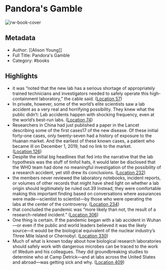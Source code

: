 # Pandora&#39;s Gamble

![rw-book-cover](https://m.media-amazon.com/images/I/81sB8fMWvtL._SY160.jpg)

## Metadata
- Author: [[Alison Young]]
- Full Title: Pandora&#39;s Gamble
- Category: #books

## Highlights
- it was “noted that the new lab has a serious shortage of appropriately trained technicians and investigators needed to safely operate this high-containment laboratory,” the cable said. ([Location 57](https://readwise.io/to_kindle?action=open&asin=B0B8YYD7S3&location=57))
- In private, however, some of the world’s elite scientists saw a lab accident as a very real and horrifying possibility. They knew what the public didn’t: Lab accidents happen with shocking frequency, even at the world’s best-run labs. ([Location 74](https://readwise.io/to_kindle?action=open&asin=B0B8YYD7S3&location=74))
- Researchers in China had just published a paper in the Lancet describing some of the first cases17 of the new disease. Of these initial forty-one cases, only twenty-seven had a history of exposure to the Huanan market. And the earliest of these known cases, a patient who became ill on December 1, 2019, had no link to the market. ([Location 126](https://readwise.io/to_kindle?action=open&asin=B0B8YYD7S3&location=126))
- Despite the initial big headlines that fed into the narrative that the lab hypothesis was the stuff of tinfoil hats, it would later be disclosed that the WHO team had done no meaningful investigation of the possibility of a research accident, yet still drew its conclusions. ([Location 232](https://readwise.io/to_kindle?action=open&asin=B0B8YYD7S3&location=232))
- the members never reviewed the laboratory notebooks, incident reports, or volumes of other records that might have shed light on whether a lab origin should legitimately be ruled out.39 Instead, they were comfortable making this important finding based on conversations where assurances were made—scientist to scientist—by those who were operating the labs at the center of the controversy. ([Location 234](https://readwise.io/to_kindle?action=open&asin=B0B8YYD7S3&location=234))
- that concluded the pandemic was “more likely than not, the result of a research-related incident.” ([Location 306](https://readwise.io/to_kindle?action=open&asin=B0B8YYD7S3&location=306))
- One thing is certain. If the pandemic began with a lab accident in Wuhan—or even if the public and world leaders believed it was the likely source—it would be the biological equivalent of the nuclear industry’s Three Mile Island or Chernobyl. ([Location 330](https://readwise.io/to_kindle?action=open&asin=B0B8YYD7S3&location=330))
- Much of what is known today about how biological research laboratories should safely work with dangerous microbes can be traced to the work of Wedum and his colleagues. They did groundbreaking studies to determine who at Camp Detrick—and at labs across the United States and abroad—was getting sick and why. ([Location 409](https://readwise.io/to_kindle?action=open&asin=B0B8YYD7S3&location=409))
